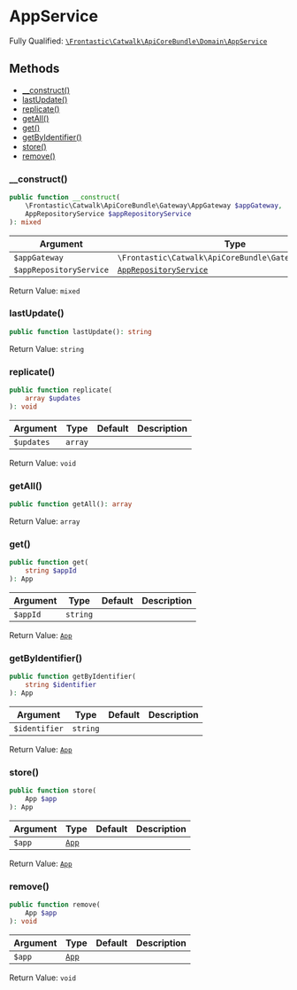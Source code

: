 #  AppService

Fully Qualified: [`\Frontastic\Catwalk\ApiCoreBundle\Domain\AppService`](../../../../src/php/ApiCoreBundle/Domain/AppService.php)

## Methods

* [__construct()](#__construct)
* [lastUpdate()](#lastupdate)
* [replicate()](#replicate)
* [getAll()](#getall)
* [get()](#get)
* [getByIdentifier()](#getbyidentifier)
* [store()](#store)
* [remove()](#remove)

### __construct()

```php
public function __construct(
    \Frontastic\Catwalk\ApiCoreBundle\Gateway\AppGateway $appGateway,
    AppRepositoryService $appRepositoryService
): mixed
```

Argument|Type|Default|Description
--------|----|-------|-----------
`$appGateway`|`\Frontastic\Catwalk\ApiCoreBundle\Gateway\AppGateway`||
`$appRepositoryService`|[`AppRepositoryService`](AppRepositoryService.md)||

Return Value: `mixed`

### lastUpdate()

```php
public function lastUpdate(): string
```

Return Value: `string`

### replicate()

```php
public function replicate(
    array $updates
): void
```

Argument|Type|Default|Description
--------|----|-------|-----------
`$updates`|`array`||

Return Value: `void`

### getAll()

```php
public function getAll(): array
```

Return Value: `array`

### get()

```php
public function get(
    string $appId
): App
```

Argument|Type|Default|Description
--------|----|-------|-----------
`$appId`|`string`||

Return Value: [`App`](App.md)

### getByIdentifier()

```php
public function getByIdentifier(
    string $identifier
): App
```

Argument|Type|Default|Description
--------|----|-------|-----------
`$identifier`|`string`||

Return Value: [`App`](App.md)

### store()

```php
public function store(
    App $app
): App
```

Argument|Type|Default|Description
--------|----|-------|-----------
`$app`|[`App`](App.md)||

Return Value: [`App`](App.md)

### remove()

```php
public function remove(
    App $app
): void
```

Argument|Type|Default|Description
--------|----|-------|-----------
`$app`|[`App`](App.md)||

Return Value: `void`

